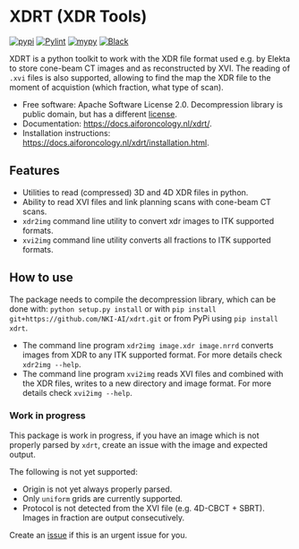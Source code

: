 # XDRT (XDR Tools)

[![pypi](https://img.shields.io/pypi/v/xdrt.svg)](https://pypi.python.org/pypi/xdrt)
[![Pylint](https://github.com/NKI-AI/xdrt/actions/workflows/pylint.yml/badge.svg)](https://github.com/NKI-AI/xdrt/actions/workflows/pylint.yml)
[![mypy](https://github.com/NKI-AI/xdrt/actions/workflows/mypy.yml/badge.svg)](https://github.com/NKI-AI/xdrt/actions/workflows/mypy.yml)
[![Black](https://github.com/NKI-AI/xdrt/actions/workflows/black.yml/badge.svg)](https://github.com/NKI-AI/xdrt/actions/workflows/black.yml)

XDRT is a python toolkit to work with the XDR file format used e.g. by Elekta to store cone-beam CT images and as reconstructed by XVI.
The reading of `.xvi` files is also supported, allowing to find the map the XDR file to the moment of acquistion
(which fraction, what type of scan).


* Free software: Apache Software License 2.0. Decompression library is public domain, but has a different
[license](xdrt/lib/nki_decompression/LICENSE).
* Documentation: https://docs.aiforoncology.nl/xdrt/.
* Installation instructions: https://docs.aiforoncology.nl/xdrt/installation.html.


## Features
* Utilities to read (compressed) 3D and 4D XDR files in python.
* Ability to read XVI files and link planning scans with cone-beam CT scans.
* `xdr2img` command line utility to convert xdr images to ITK supported formats.
* `xvi2img` command line utility converts all fractions to ITK supported formats.

## How to use
The package needs to compile the decompression library, which can be done with:
`python setup.py install` or with `pip install git+https://github.com/NKI-AI/xdrt.git`
or from PyPi using `pip install xdrt`.

* The command line program `xdr2img image.xdr image.nrrd` converts images from XDR
to any ITK supported format. For more details check `xdr2img --help`.
* The command line program `xvi2img` reads XVI files and combined with the XDR files, writes
to a new directory and image format. For more details check `xvi2img --help`.


### Work in progress
This package is work in progress, if you have an image which is not properly parsed
by `xdrt`, create an issue with the image and expected output.

The following is not yet supported:

* Origin is not yet always properly parsed.
* Only `uniform` grids are currently supported.
* Protocol is not detected from the XVI file (e.g. 4D-CBCT + SBRT). Images in fraction are output consecutively.

Create an [issue](https://github.com/NKI-AI/xdrt/issues) if this is an urgent issue for you.
